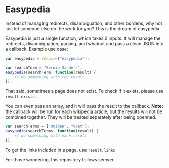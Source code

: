 Easypedia
=========

Instead of managing redirects, disambiguation, and other burdens, why not just
let someone else do the work for you? This is the dream of easypedia.

Easypedia is just a single function, which takes 2 inputs. It will manage the
redirects, disambiguation, parsing, and whatnot and pass a clean JSON into a
callback. Example use case:
```javascript
var easypedia = require("easypedia");

var searchTerm = "Bernie Sanders";
easypedia(searchTerm, function(result) {
	// do something with the result
});
```

That said, sometimes a page does not exist. To check if it exists, please
use `result.exists`.

You can even pass an array, and it will pass the result to the callback.
**Note:** the callback will be run for each wikipedia article, but the results
will not be combined together. They will be treated separately after being
openned.
```javascript
var searchTerms = ["Unidan", "Voat"];
easypedia(searchTerms, function(result) {
	// do something with each result
});
```

To get the links included in a page, use ```result.links```

For those wondering, this repository follows semver.
